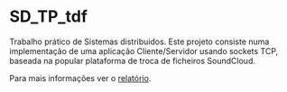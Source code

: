 # SD_TP_tdf
Trabalho prático de Sistemas distribuidos.
Este projeto consiste numa implementação de uma aplicação Cliente/Servidor usando sockets TCP, baseada na popular plataforma de troca de ficheiros SoundCloud.
 <!--[Link Relatório](https://www.overleaf.com/7198411153jrfrkcsxfwcd)-->
Para mais informações ver o <a href="https://github.com/rafael4512/SD_TP_tdf/blob/master/relatorio.pdf">relatório</a>. 
